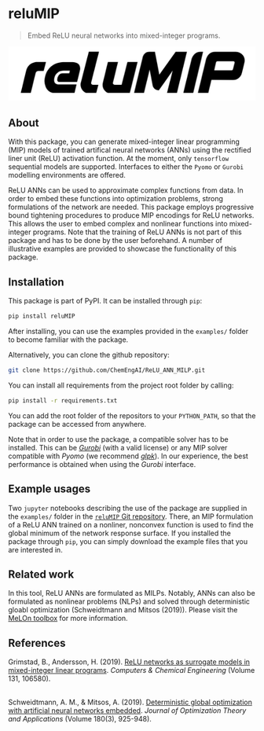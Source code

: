 # reluMIP
> Embed ReLU neural networks into mixed-integer programs.

![](docs/logo.PNG)

## About
With this package, you can generate mixed-integer linear programming (MIP) models of trained artifical neural networks (ANNs) using the rectified liner unit (ReLU) activation function. At the moment, only `tensorflow` sequential models are supported. Interfaces to either the `Pyomo` or `Gurobi` modelling environments are offered.

ReLU ANNs can be used to approximate complex functions from data. In order to embed these functions into optimization problems, strong formulations of the network are needed. This package employs progressive bound tightening procedures to produce MIP encodings for ReLU networks. This allows the user to embed complex and nonlinear functions into mixed-integer programs. Note that the training of ReLU ANNs is not part of this package and has to be done by the user beforehand. A number of illustrative examples are provided to showcase the functionality of this package.


## Installation
This package is part of PyPI. It can be installed through `pip`:

```sh
pip install reluMIP
```
After installing, you can use the examples provided in the `examples/` folder to become familiar with the package.

Alternatively, you can clone the github repository:

```sh
git clone https://github.com/ChemEngAI/ReLU_ANN_MILP.git
```
You can install all requirements from the project root folder by calling:

```sh
pip install -r requirements.txt
```
You can add the root folder of the repositors to your `PYTHON_PATH`, so that the package can be accessed from anywhere. 

Note that in order to use the package, a compatible solver has to be installed. This can be [*Gurobi*](https://www.gurobi.com/) (with a valid license) or any MIP solver compatible with *Pyomo* (we recommend [*glpk*](https://www.gnu.org/software/glpk/)). In our experience, the best performance is obtained when using the *Gurobi* interface.

## Example usages
Two `jupyter` notebooks describing the use of the package are supplied in the `examples/` folder in the [`reluMIP` Git repository](https://github.com/ChemEngAI/ReLU_ANN_MILP). There, an MIP formulation of a ReLU ANN trained on a nonliner, nonconvex function is used to find the global minimum of the network response surface. If you installed the package through `pip`, you can simply download the example files that you are interested in.

## Related work
In this tool, ReLU ANNs are formulated as MILPs. Notably, ANNs can also be formulated as nonlinear problems (NLPs) and solved through deterministic gloabl optimization (Schweidtmann and Mitsos (2019)). Please visit the [MeLOn toolbox](https://git.rwth-aachen.de/avt-svt/public/MeLOn) for more information.

## References
Grimstad, B., Andersson, H. (2019). [ReLU networks as surrogate models in mixed-integer linear programs](https://doi.org/10.1016/j.compchemeng.2019.106580). *Computers & Chemical Engineering* (Volume 131, 106580).<br><br>

Schweidtmann, A. M., & Mitsos, A. (2019). [Deterministic global optimization with artificial neural networks embedded](https://doi.org/10.1007/s10957-018-1396-0). *Journal of Optimization Theory and Applications* (Volume 180(3), 925-948).<br><br>



